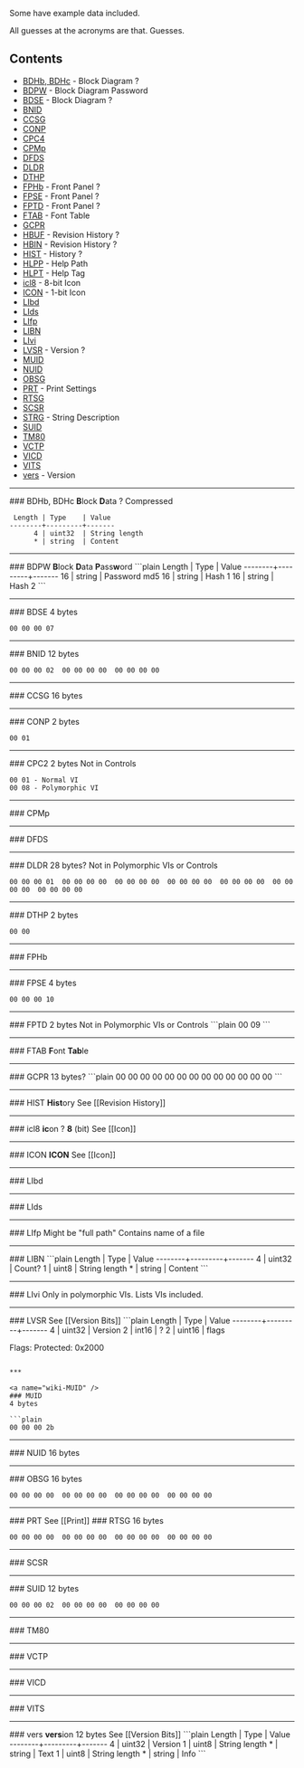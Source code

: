 Some have example data included.

All guesses at the acronyms are that. Guesses.
## Contents
* [BDHb, BDHc](#BDH_) - Block Diagram ?
* [BDPW](#BDPW) - Block Diagram Password
* [BDSE](#BDSE) - Block Diagram ?
* [BNID](#BNID)
* [CCSG](#CCSG)
* [CONP](#CONP)
* [CPC4](#CPC2)
* [CPMp](#CPMp)
* [DFDS](#DFDS)
* [DLDR](#DLDR)
* [DTHP](#DTHP)
* [FPHb](#FPHb) - Front Panel ?
* [FPSE](#FPSE) - Front Panel ?
* [FPTD](#FPTD) - Front Panel ?
* [FTAB](#FTAB) - Font Table
* [GCPR](#GCPR)
* [HBUF](#HBUF) - Revision History ?
* [HBIN](#HBIN) - Revision History ?
* [HIST](#HIST) - History ?
* [HLPP](#HLPP) - Help Path
* [HLPT](#HLPT) - Help Tag
* [icl8](#icl8) - 8-bit Icon
* [ICON](#ICON) - 1-bit Icon
* [LIbd](#LIbd)
* [LIds](#LIds)
* [LIfp](#LIfp)
* [LIBN](#LIBN)
* [LIvi](#LIvi)
* [LVSR](#LVSR) - Version ?
* [MUID](#MUID)
* [NUID](#NUID)
* [OBSG](#OBSG)
* [PRT](#PRT)   - Print Settings
* [RTSG](#RTSG)
* [SCSR](#SCSR)
* [STRG](#STRG) - String Description
* [SUID](#SUID)
* [TM80](#TM80)
* [VCTP](#VCTP)
* [VICD](#VICD)
* [VITS](#VITS)
* [vers](#vers) - Version

***

<a name="wiki-BDH_" />
### BDHb, BDHc
<b>B</b>lock <b>D</b>ata ?  
Compressed

```plain
 Length | Type    | Value
--------+---------+-------
      4 | uint32  | String length
      * | string  | Content
```

***

<a name="wiki-BDPW" />
### BDPW
<b>B</b>lock <b>D</b>ata <b>P</b>ass<b>w</b>ord
```plain
 Length | Type    | Value
--------+---------+-------
     16 | string  | Password md5
     16 | string  | Hash 1
     16 | string  | Hash 2
```

***

<a name="wiki-BDSE" />
### BDSE
4 bytes

```plain
00 00 00 07
```

***

<a name="wiki-BNID" />
### BNID
12 bytes

```plain
00 00 00 02  00 00 00 00  00 00 00 00
```

***

<a name="wiki-CCSG" />
### CCSG
16 bytes

***

<a name="wiki-CONP" />
### CONP
2 bytes

```plain
00 01
```

***

<a name="wiki-CPC2" />
### CPC2
2 bytes  
Not in Controls

```plain
00 01 - Normal VI
00 08 - Polymorphic VI
```

***

<a name="wiki-CPMp" />
### CPMp

***

<a name="wiki-DFDS" />
### DFDS

***

<a name="wiki-DLDR" />
### DLDR
28 bytes?  
Not in Polymorphic VIs or Controls

```plain
00 00 00 01  00 00 00 00  00 00 00 00  00 00 00 00  00 00 00 00  00 00 00 00  00 00 00 00
```

***

<a name="wiki-DTHP" />
### DTHP
2 bytes

```plain
00 00
```

***

<a name="wiki-FPHb" />
### FPHb

***

<a name="wiki-FPSE" />
### FPSE
4 bytes

```plain
00 00 00 10
```

***

<a name="wiki-FPTD" />
### FPTD
2 bytes  
Not in Polymorphic VIs or Controls
```plain
00 09
```

***

<a name="wiki-FTAB" />
### FTAB
<b>F</b>ont <b>Tab</b>le

***

<a name="wiki-GCPR" />
### GCPR
13 bytes?
```plain
00 00 00 00  00 00 00 00  00 00 00 00  00
```

***

<a name="wiki-HIST" />
### HIST
<b>Hist</b>ory
See [[Revision History]]

***

<a name="wiki-icl8" />
### icl8
<b>ic</b>on ? <b>8</b> (bit)
See [[Icon]]

***

<a name="wiki-ICON" />
### ICON
<b>ICON</b>  
See [[Icon]]

***

<a name="wiki-LIbd" />
### LIbd

***

<a name="wiki-LIds" />
### LIds

***

<a name="wiki-LIfp" />
### LIfp
Might be "full path"  
Contains name of a file

***

<a name="wiki-LIBN" />
### LIBN
```plain
 Length | Type    | Value
--------+---------+-------
      4 | uint32  | Count?
      1 | uint8   | String length
      * | string  | Content
```

***

<a name="wiki-LIvi" />
### LIvi
Only in polymorphic VIs. Lists VIs included.

***

<a name="wiki-LVSR" />
### LVSR
See [[Version Bits]]
```plain
 Length | Type    | Value
--------+---------+-------
      4 | uint32  | Version
      2 | int16   | ?
      2 | uint16  | flags

Flags:
 Protected: 0x2000
```

***

<a name="wiki-MUID" />
### MUID
4 bytes

```plain
00 00 00 2b
```

***

<a name="wiki-NUID" />
### NUID
16 bytes

***

<a name="wiki-OBSG" />
### OBSG
16 bytes

```plain
00 00 00 00  00 00 00 00  00 00 00 00  00 00 00 00
```

***

<a name="wiki-PRT" />
### PRT
See [[Print]]

<a name="wiki-RTSG" />
### RTSG
16 bytes

```plain
00 00 00 00  00 00 00 00  00 00 00 00  00 00 00 00
```

***

<a name="wiki-SCSR" />
### SCSR

***

<a name="wiki-SUID" />
### SUID
12 bytes

```plain
00 00 00 02  00 00 00 00  00 00 00 00
```

***

<a name="wiki-TM80" />
### TM80

***

<a name="wiki-VCTP" />
### VCTP

***

<a name="wiki-VICD" />
### VICD

***

<a name="wiki-VITS" />
### VITS

***

<a name="wiki-vers" />
### vers
<b>vers</b>ion  
12 bytes  
See [[Version Bits]]
```plain
 Length | Type    | Value
--------+---------+-------
      4 | uint32  | Version
      1 | uint8   | String length
      * | string  | Text
      1 | uint8   | String length
      * | string  | Info
```
